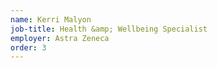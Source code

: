 ```yaml
---
name: Kerri Malyon
job-title: Health &amp; Wellbeing Specialist
employer: Astra Zeneca
order: 3
---
```

